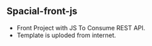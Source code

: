 Spacial-front-js
---------------------------------------------------------
- Front Project with JS To Consume REST API.
- Template is uploded from internet.


